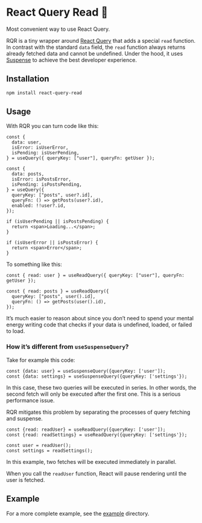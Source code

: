 # React Query Read 📖

Most convenient way to use React Query.

RQR is a tiny wrapper around [React Query](https://tanstack.com/query/latest) that adds a special `read` function. In contrast with the standard `data` field, the `read` function always returns already fetched data and cannot be undefined. Under the hood, it uses [Suspense](https://react.dev/reference/react/Suspense) to achieve the best developer experience.

## Installation

```bash
npm install react-query-read
```

## Usage

With RQR you can turn code like this:

```tsx
const {
  data: user,
  isError: isUserError,
  isPending: isUserPending,
} = useQuery({ queryKey: ["user"], queryFn: getUser });

const {
  data: posts,
  isError: isPostsError,
  isPending: isPostsPending,
} = useQuery({
  queryKey: ["posts", user?.id],
  queryFn: () => getPosts(user?.id),
  enabled: !!user?.id,
});

if (isUserPending || isPostsPending) {
  return <span>Loading...</span>;
}

if (isUserError || isPostsError) {
  return <span>Error</span>;
}
```

To something like this:

```tsx
const { read: user } = useReadQuery({ queryKey: ["user"], queryFn: getUser });

const { read: posts } = useReadQuery({
  queryKey: ["posts", user().id],
  queryFn: () => getPosts(user().id),
});
```

It’s much easier to reason about since you don’t need to spend your mental energy writing code that checks if your data is undefined, loaded, or failed to load.

### How it’s different from `useSuspenseQuery`?

Take for example this code:

```tsx
const {data: user} = useSuspenseQuery({queryKey: ['user']);
const {data: settings} = useSuspenseQuery({queryKey: ['settings'});
```

In this case, these two queries will be executed in series. In other words, the second fetch will only be executed after the first one. This is a serious performance issue.

RQR mitigates this problem by separating the processes of query fetching and suspense.

```tsx
const {read: readUser} = useReadQuery({queryKey: ['user']);
const {read: readSettings} = useReadQuery({queryKey: ['settings'});

const user = readUser();
const settings = readSettings();
```

In this example, two fetches will be executed immediately in parallel.

When you call the `readUser` function, React will pause rendering until the user is fetched.

## Example

For a more complete example, see the [example](https://github.com/nucleartux/react-query-read/tree/main/example) directory.
